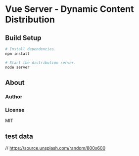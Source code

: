 # Vue Server - Dynamic Content Distribution

## Build Setup

```bash
# Install dependencies.
npm install

# Start the distribution server.
node server

```

## About

### Author

### License

MIT

## test data
// https://source.unsplash.com/random/800x600

